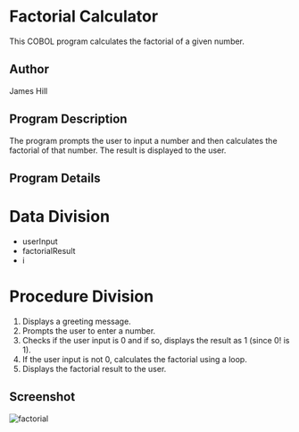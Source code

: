 # Factorial Calculator

This COBOL program calculates the factorial of a given number. 

## Author
James Hill

## Program Description

The program prompts the user to input a number and then calculates the factorial of that number. The result is displayed to the user.

## Program Details
# Data Division
* userInput
* factorialResult
* i

# Procedure Division
1. Displays a greeting message.
2. Prompts the user to enter a number.
3. Checks if the user input is 0 and if so, displays the result as 1 (since 0! is 1).
4. If the user input is not 0, calculates the factorial using a loop.
5. Displays the factorial result to the user.

## Screenshot
![factorial](https://github.com/user-attachments/assets/dd24958a-e806-4e3a-af5f-3cfd0fdca5bd)


